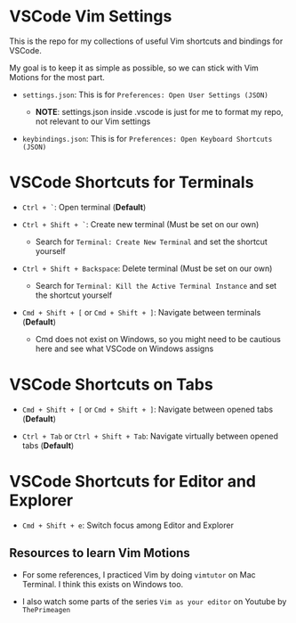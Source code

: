 # VSCode Vim Settings 

This is the repo for my collections of useful Vim shortcuts and bindings for VSCode.

My goal is to keep it as simple as possible, so we can stick with Vim Motions for the most part.

- `` settings.json ``: This is for `Preferences: Open User Settings (JSON)` 

    - **NOTE**: settings.json inside .vscode is just for me to format my repo, not relevant to our Vim settings

- `` keybindings.json ``: This is for `Preferences: Open Keyboard Shortcuts (JSON)`

# VSCode Shortcuts for Terminals

- `` Ctrl + ` ``: Open terminal (**Default**)

- `` Ctrl + Shift + ` ``: Create new terminal (Must be set on our own)

    - Search for `Terminal: Create New Terminal` and set the shortcut yourself

- `` Ctrl + Shift + Backspace ``: Delete terminal (Must be set on our own)

    - Search for `Terminal: Kill the Active Terminal Instance` and set the shortcut yourself

- `` Cmd + Shift + [ `` or `` Cmd + Shift + ] ``: Navigate between terminals (**Default**)

    - Cmd does not exist on Windows, so you might need to be cautious here and see what VSCode on Windows assigns

# VSCode Shortcuts on Tabs

- `` Cmd + Shift + [ `` or `` Cmd + Shift + ] ``: Navigate between opened tabs (**Default**)

- `` Ctrl + Tab `` or `` Ctrl + Shift + Tab ``: Navigate virtually between opened tabs (**Default**)

# VSCode Shortcuts for Editor and Explorer

- `` Cmd + Shift + e ``: Switch focus among Editor and Explorer

## Resources to learn Vim Motions

- For some references, I practiced Vim by doing `vimtutor` on Mac Terminal. I think this exists on Windows too.

- I also watch some parts of the series `Vim as your editor` on Youtube by `ThePrimeagen`
